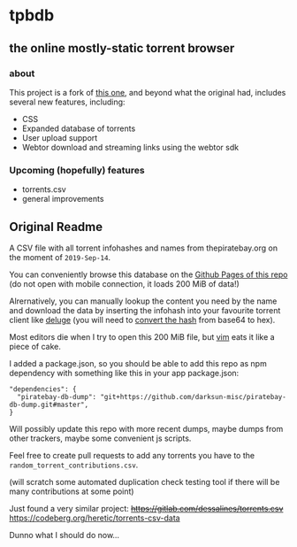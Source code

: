# tpbdb
## the online mostly-static torrent browser
### about
This project is a fork of [this one](https://darksun-misc.github.io/piratebay-db-dump/), and beyond what the original had, includes several new features, including:
- CSS
- Expanded database of torrents
- User upload support
- Webtor download and streaming links using the webtor sdk
### Upcoming (hopefully) features
- torrents.csv
- general improvements
## Original Readme
A CSV file with all torrent infohashes and names from thepiratebay.org on the moment of `2019-Sep-14`. 

You can conveniently browse this database on the [Github Pages of this repo](https://darksun-misc.github.io/piratebay-db-dump/) (do not open with mobile connection, it loads 200 MiB of data!)

Alrernatively, you can manually lookup the content you need by the name and download the data by inserting the infohash into your favourite torrent client like [deluge](https://github.com/deluge-torrent/deluge) (you will need to [convert the hash](https://base64.guru/converter/decode/hex) from base64 to hex).

Most editors die when I try to open this 200 MiB file, but [vim](https://github.com/vim/vim) eats it like a piece of cake.

I added a package.json, so you should be able to add this repo as npm dependency with something like this in your app package.json:
```
"dependencies": {
  "piratebay-db-dump": "git+https://github.com/darksun-misc/piratebay-db-dump.git#master",
}
```

Will possibly update this repo with more recent dumps, maybe dumps from other trackers, maybe some convenient js scripts.

Feel free to create pull requests to add any torrents you have to the `random_torrent_contributions.csv`.

(will scratch some automated duplication check testing tool if there will be many contributions at some point)



Just found a very similar project:
~~https://gitlab.com/dessalines/torrents.csv~~ https://codeberg.org/heretic/torrents-csv-data

Dunno what I should do now...

